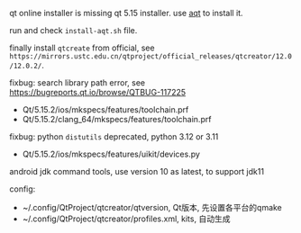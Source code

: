 qt online installer is missing qt 5.15 installer. use [aqt](https://pypi.org/project/aqtinstall/) to install it.

run and check `install-aqt.sh` file.

finally install `qtcreate` from official, see `https://mirrors.ustc.edu.cn/qtproject/official_releases/qtcreator/12.0/12.0.2/`.

fixbug: search library path error, see https://bugreports.qt.io/browse/QTBUG-117225
- Qt/5.15.2/ios/mkspecs/features/toolchain.prf
- Qt/5.15.2/clang_64/mkspecs/features/toolchain.prf

fixbug: python `distutils` deprecated, python 3.12 or 3.11
- Qt/5.15.2/ios/mkspecs/features/uikit/devices.py

android jdk command tools, use version 10 as latest, to support jdk11

config:
- ~/.config/QtProject/qtcreator/qtversion, Qt版本, 先设置各平台的qmake
- ~/.config/QtProject/qtcreator/profiles.xml, kits, 自动生成
